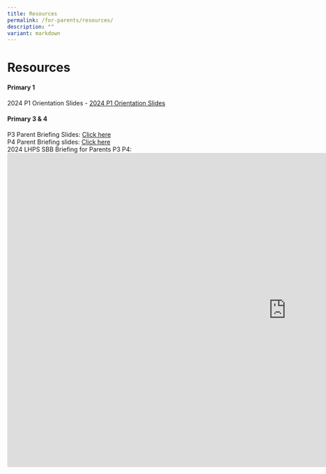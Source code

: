 ```yaml
---
title: Resources
permalink: /for-parents/resources/
description: ""
variant: markdown
---
```

# Resources

<h4><strong>Primary 1</strong></h4>

2024 P1 Orientation Slides - [2024 P1 Orientation Slides](https://drive.google.com/file/d/17bZ7oQ77Z98OABLh2HzaXUmuODFOrPCW/view?usp=sharing)

<h4><strong>Primary 3 &amp; 4</strong></h4>

P3 Parent Briefing Slides: <a href="https://drive.google.com/file/d/15G7xNTLoG3YJL4_VHjIImAgIVt7nk3XB/view?usp=sharing">Click here</a><br> 
P4 Parent Briefing slides: <a href="https://drive.google.com/file/d/1OnsGK_8oDGL6oSwQU7JlnHpO-Q-ucOML/view?usp=sharing">Click here</a><br>
2024 LHPS SBB Briefing for Parents P3 P4: <iframe allowfullscreen="" allow="accelerometer; autoplay; clipboard-write; encrypted-media; gyroscope; picture-in-picture; web-share" frameborder="0" title="2024 LHPS SBB Briefing for Parents P3 P4" src="https://www.youtube.com/embed/FLe5Wxd9c9I" height="720" width="1280"></iframe>